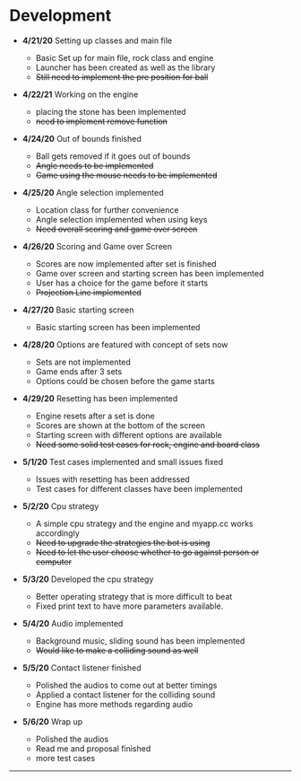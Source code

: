 # Development

 - **4/21/20** Setting up classes and main file
   - Basic Set up for main file, rock class and engine
   - Launcher has been created as well as the library
   - ~~Still need to implement the pre position for ball~~
   
 - **4/22/21** Working on the engine
   - placing the stone has been implemented
   - ~~need to implement remove function~~
   
 - **4/24/20** Out of bounds finished
   - Ball gets removed if it goes out of bounds
   - ~~Angle needs to be implemented~~   
   - ~~Game using the mouse needs to be implemented~~
   
 - **4/25/20** Angle selection implemented
   - Location class for further convenience
   - Angle selection implemented when using keys
   - ~~Need overall scoring and game over screen~~
   
 - **4/26/20** Scoring and Game over Screen 
   - Scores are now implemented after set is finished
   - Game over screen and starting screen has been implemented
   - User has a choice for the game before it starts
   - ~~Projection Line implemented~~
   
 - **4/27/20** Basic starting screen 
   - Basic starting screen has been implemented
   
 - **4/28/20** Options are featured with concept of sets now
   - Sets are not implemented
   - Game ends after 3 sets
   - Options could be chosen before the game starts
   
 - **4/29/20** Resetting has been implemented
   - Engine resets after a set is done
   - Scores are shown at the bottom of the screen
   - Starting screen with different options are available
   - ~~Need some solid test cases for rock, engine and board class~~
   
 - **5/1/20** Test cases implemented and small issues fixed
   - Issues with resetting has been addressed
   - Test cases for different classes have been implemented
   
 - **5/2/20** Cpu strategy
   - A simple cpu strategy and the engine and myapp.cc works accordingly
   - ~~Need to upgrade the strategies the bot is using~~ 
   - ~~Need to let the user choose whether to go against person or computer~~
   
 - **5/3/20** Developed the cpu strategy
   - Better operating strategy that is more difficult to beat
   - Fixed print text to have more parameters available.
   
 - **5/4/20** Audio implemented
   - Background music, sliding sound has been implemented
   - ~~Would like to make a colliding sound as well~~
   
 - **5/5/20** Contact listener finished
   - Polished the audios to come out at better timings
   - Applied a contact listener for the colliding sound
   - Engine has more methods regarding audio
   
 - **5/6/20** Wrap up
   - Polished the audios
   - Read me and proposal finished
   - more test cases  

---
